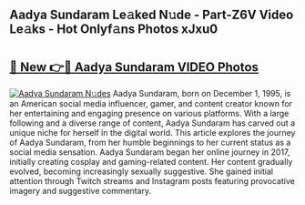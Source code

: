 ## Aadya Sundaram Le𝚊ked N𝚞de - Part-Z6V Video Le𝚊ks - Hot Onlyf𝚊ns Photos xJxu0

# <h2><a href="http://ab63063.deff.icu/?id=Aadya+Sundaram">🔗 New 👉🔴 Aadya Sundaram VIDEO Photos</a></h2>

[![Aadya Sundaram N𝚞des](https://i.imgur.com/rIISA9y.gif)](http://ab63063.deff.icu/?id=Aadya+Sundaram)
Aadya Sundaram, born on December 1, 1995, is an American social media influencer, gamer, and content creator known for her entertaining and engaging presence on various platforms. With a large following and a diverse range of content, Aadya Sundaram has carved out a unique niche for herself in the digital world. This article explores the journey of Aadya Sundaram, from her humble beginnings to her current status as a social media sensation. Aadya Sundaram began her online journey in 2017, initially creating cosplay and gaming-related content. Her content gradually evolved, becoming increasingly sexually suggestive. She gained initial attention through Twitch streams and Instagram posts featuring provocative imagery and suggestive commentary.
